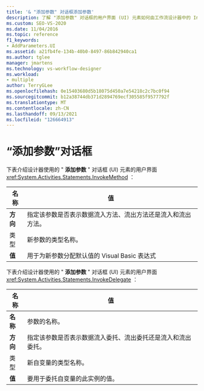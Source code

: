 ```yaml
---
title: '& "添加参数" 对话框添加参数'
description: 了解 "添加参数" 对话框的用户界面 (UI) 元素如何由工作流设计器中的 InvokeMethod 设计器使用。
ms.custom: SEO-VS-2020
ms.date: 11/04/2016
ms.topic: reference
f1_keywords:
- AddParameters.UI
ms.assetid: a21fb4fe-134b-40b0-8497-86b842940ca1
ms.author: tglee
manager: jmartens
ms.technology: vs-workflow-designer
ms.workload:
- multiple
author: TerryGLee
ms.openlocfilehash: 0e15403680d5b18075d450a7e54218c2c7bc0f94
ms.sourcegitcommit: b12a38744db371d2894769ecf305585f9577792f
ms.translationtype: MT
ms.contentlocale: zh-CN
ms.lasthandoff: 09/13/2021
ms.locfileid: "126664913"
---
```

# <a name="add-parameters-and-add-arguments-dialog-boxes"></a>“添加参数”对话框

下表介绍设计器使用的 " **添加参数** " 对话框 (UI) 元素的用户界面 <xref:System.Activities.Statements.InvokeMethod> ：

|名称|值|
|-|-|
|**方向**|指定该参数是否表示数据流入方法、流出方法还是流入和流出方法。|
|类型|新参数的类型名称。|
|**值**|用于为新参数分配默认值的 Visual Basic 表达式|

下表介绍设计器使用的 " **添加参数** " 对话框 (UI) 元素的用户界面 <xref:System.Activities.Statements.InvokeDelegate> ：

|名称|值|
|-|-|
|**名称**|参数的名称。|
|**方向**|指定该参数是否表示数据流入委托、流出委托还是流入和流出委托。|
|类型|新自变量的类型名称。|
|**值**|要用于委托自变量的此实例的值。|
